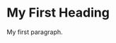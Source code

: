<!DOCTYPE html>
<html>
  <head>
    <meta charset="utf-8">
<body>
<h1>My First Heading</h1>
<p>My first paragraph.</p>

